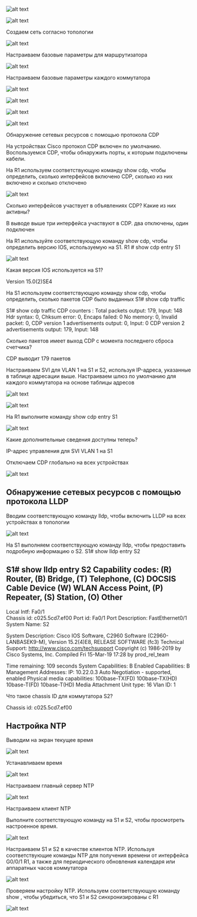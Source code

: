 ![alt text](https://github.com/Eliminir/OTUSLABS/blob/Labs/LAB13/1.JPG)

![alt text](https://github.com/Eliminir/OTUSLABS/blob/Labs/LAB13/2.JPG)


Создаем сеть согласно топологии

![alt text](https://github.com/Eliminir/OTUSLABS/blob/Labs/LAB13/3.JPG)

Настраиваем базовые параметры для маршрутизатора

![alt text](https://github.com/Eliminir/OTUSLABS/blob/Labs/LAB13/4.JPG)

Настраиваем базовые параметры каждого коммутатора

![alt text](https://github.com/Eliminir/OTUSLABS/blob/Labs/LAB13/5.JPG)

![alt text](https://github.com/Eliminir/OTUSLABS/blob/Labs/LAB13/6.JPG)

![alt text](https://github.com/Eliminir/OTUSLABS/blob/Labs/LAB13/7.JPG)

![alt text](https://github.com/Eliminir/OTUSLABS/blob/Labs/LAB13/8.JPG)


Обнаружение сетевых ресурсов с помощью протокола CDP

На устройствах Cisco протокол CDP включен по умолчанию. Воспользуемся CDP, чтобы обнаружить порты, к которым подключены кабели.

На R1 используем соответствующую команду show cdp, чтобы определить, сколько интерфейсов включено CDP, сколько из них включено и сколько отключено

![alt text](https://github.com/Eliminir/OTUSLABS/blob/Labs/LAB13/9.JPG)

Сколько интерфейсов участвует в объявлениях CDP? Какие из них активны?

В выводе выше три интерфейса участвуют в CDP. два отключены, один подключен
 
На R1 используйте соответствующую команду show cdp, чтобы определить версию IOS, используемую на S1.
R1 # show cdp entry  S1

![alt text](https://github.com/Eliminir/OTUSLABS/blob/Labs/LAB13/10.JPG)

Какая версия IOS используется на  S1?

Version 15.0(2)SE4

На S1 используем соответствующую команду show cdp, чтобы определить, сколько пакетов CDP было выданных
S1# show cdp traffic

S1# show cdp traffic
CDP counters : 
        Total packets output: 179, Input: 148 
        Hdr syntax: 0, Chksum error: 0, Encaps failed: 0 
        No memory: 0, Invalid packet: 0, 
        CDP version 1 advertisements output: 0, Input: 0 
        CDP version 2 advertisements output: 179, Input: 148


Сколько пакетов имеет выход CDP с момента последнего сброса счетчика?

CDP выводит 179 пакетов

Настраиваем SVI для VLAN 1 на S1 и S2, используя IP-адреса, указанные в таблице адресации выше. Настраиваем шлюз по умолчанию для каждого коммутатора на основе таблицы адресов

![alt text](https://github.com/Eliminir/OTUSLABS/blob/Labs/LAB13/11.JPG)

![alt text](https://github.com/Eliminir/OTUSLABS/blob/Labs/LAB13/12.JPG)

На R1 выполните команду show cdp entry S1 

![alt text](https://github.com/Eliminir/OTUSLABS/blob/Labs/LAB13/13.JPG)

Какие дополнительные сведения доступны теперь?

IP-адрес управления для SVI VLAN 1 на S1


Отключаем CDP глобально на всех устройствах

![alt text](https://github.com/Eliminir/OTUSLABS/blob/Labs/LAB13/14.JPG)


## Обнаружение сетевых ресурсов с помощью протокола LLDP

Вводим соответствующую команду lldp, чтобы включить LLDP на всех устройствах в топологии

![alt text](https://github.com/Eliminir/OTUSLABS/blob/Labs/LAB13/15.JPG)

На S1 выполняем соответствующую команду lldp, чтобы предоставить подробную информацию о S2. 
S1# show lldp entry S2

S1# show lldp entry S2
Capability codes:
    (R) Router, (B) Bridge, (T) Telephone, (C) DOCSIS Cable Device
    (W) WLAN Access Point, (P) Repeater, (S) Station, (O) Other
------------------------------------------------
Local Intf: Fa0/1  
Chassis id: c025.5cd7.ef00 
Port id: Fa0/1 
Port Description: FastEthernet0/1
System Name: S2

System Description:
Cisco IOS Software, C2960 Software (C2960-LANBASEK9-M), Version 15.2(4)E8, RELEASE SOFTWARE (fc3) 
Technical Support: http://www.cisco.com/techsupport
Copyright (c) 1986-2019 by Cisco Systems, Inc.
Compiled Fri 15-Mar-19 17:28 by prod_rel_team 

Time remaining: 109 seconds 
System Capabilities: B
Enabled Capabilities: B
Management Addresses:
    IP: 10.22.0.3 
Auto Negotiation - supported, enabled
Physical media capabilities:
    100base-TX(FD)
    100base-TX(HD)
    10base-T(FD)
    10base-T(HD)
Media Attachment Unit type: 16
Vlan ID: 1

Что такое chassis ID  для коммутатора S2?

Chassis id: c025.5cd7.ef00


## Настройка NTP


Выводим на экран текущее время

![alt text](https://github.com/Eliminir/OTUSLABS/blob/Labs/LAB13/16.JPG)

Устанавливаем время

![alt text](https://github.com/Eliminir/OTUSLABS/blob/Labs/LAB13/17.JPG)

Настраиваем главный сервер NTP

![alt text](https://github.com/Eliminir/OTUSLABS/blob/Labs/LAB13/18.JPG)

Настраиваем клиент NTP

Выполните соответствующую команду на S1 и S2, чтобы просмотреть настроенное время. 

![alt text](https://github.com/Eliminir/OTUSLABS/blob/Labs/LAB13/19.JPG)


Настраиваем S1 и S2 в качестве клиентов NTP. Используя соответствующие команды NTP для получения времени от интерфейса G0/0/1 R1, а также для периодического обновления календаря или аппаратных часов коммутатора

![alt text](https://github.com/Eliminir/OTUSLABS/blob/Labs/LAB13/20.JPG)


Проверяем настройку NTP.
Используем соответствующую команду show , чтобы убедиться, что S1 и S2 синхронизированы с R1

![alt text](https://github.com/Eliminir/OTUSLABS/blob/Labs/LAB13/21.JPG)



